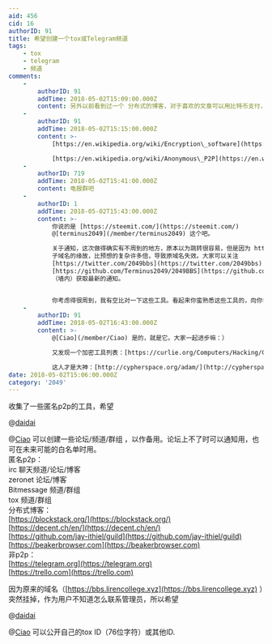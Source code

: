 ```yaml
---
aid: 456
cid: 16
authorID: 91
title: 希望创建一个tox或Telegram频道
tags:
    - tox
    - telegram
    - 频道
comments:
    -
        authorID: 91
        addTime: 2018-05-02T15:09:00.000Z
        content: 另外以前看到过一个 分布式的博客，对于喜欢的文章可以用比特币支付，域名好像是\`s\`开头的，想不起来了，希望各位帮忙找找。
    -
        authorID: 91
        addTime: 2018-05-02T15:15:00.000Z
        content: >-
            [https://en.wikipedia.org/wiki/Encryption\_software](https://en.wikipedia.org/wiki/Encryption_software)  

            [https://en.wikipedia.org/wiki/Anonymous\_P2P](https://en.wikipedia.org/wiki/Anonymous_P2P)
    -
        authorID: 719
        addTime: 2018-05-02T15:41:00.000Z
        content: 电报群吧
    -
        authorID: 1
        addTime: 2018-05-02T15:43:00.000Z
        content: >-
            你说的是 [https://steemit.com/](https://steemit.com/)
            @[terminus2049](/member/terminus2049) 这个吧。  

            关于通知，这次做得确实有不周到的地方，原本以为跳转很容易，但是因为 https 和
            子域名的缘故，比预想的复杂许多倍，导致原域名失效。大家可以关注
            [https://twitter.com/2049bbs](https://twitter.com/2049bbs) （墙外），或者
            [https://github.com/Terminus2049/2049BBS](https://github.com/Terminus2049/2049BBS)
            （墙内）获取最新的通知。


            你考虑得很周到，我有空比对一下这些工具。看起来你蛮熟悉这些工具的，向你多多学习。
    -
        authorID: 91
        addTime: 2018-05-02T16:43:00.000Z
        content: >-
            @[Ciao](/member/Ciao) 是的，就是它。大家一起进步嘛：）  

            又发现一个加密工具列表：[https://curlie.org/Computers/Hacking/Cryptography/](https://curlie.org/Computers/Hacking/Cryptography/)  

            这人才是大神：[http://cypherspace.org/adam/](http://cypherspace.org/adam/)
date: 2018-05-02T15:06:00.000Z
category: '2049'
---
```


收集了一些匿名p2p的工具，希望

@[daidai](/member/daidai)

@[Ciao](/member/Ciao) 可以创建一些论坛/频道/群组 ，以作备用。论坛上不了时可以通知用，也可在未来可能的白名单时用。  
匿名p2p：  
irc 聊天频道/论坛/博客  
zeronet 论坛/博客  
Bitmessage 频道/群组  
tox 频道/群组  
分布式博客：  
[https://blockstack.org/](https://blockstack.org/)  
[https://decent.ch/en/](https://decent.ch/en/)  
[https://github.com/jay-ithiel/guild](https://github.com/jay-ithiel/guild)  
[https://beakerbrowser.com](https://beakerbrowser.com)  
非p2p：  
[https://telegram.org](https://telegram.org)  
[https://trello.com](https://trello.com)

因为原来的域名（[https://bbs.lirencollege.xyz](https://bbs.lirencollege.xyz) ）突然挂掉，作为用户不知道怎么联系管理员，所以希望

@[daidai](/member/daidai)

@[Ciao](/member/Ciao) 可以公开自己的tox ID（76位字符）或其他ID.
